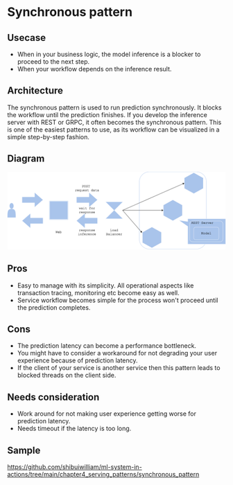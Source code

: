 # Synchronous pattern

## Usecase
- When in your business logic, the model inference is a blocker to proceed to the next step.
- When your workflow depends on the inference result.

## Architecture
The synchronous pattern is used to run prediction synchronously. It blocks the workflow until the prediction finishes. If you develop the inference server with REST or GRPC, it often becomes the synchronous pattern. This is one of the easiest patterns to use, as its workflow can be visualized in a simple step-by-step fashion.

## Diagram
![diagram](diagram.png)

## Pros
- Easy to manage with its simplicity. All operational aspects like transaction tracing, monitoring etc become easy as well. 
- Service workflow becomes simple for the process won't proceed until the prediction completes.

## Cons
- The prediction latency can become a performance bottleneck.
- You might have to consider a workaround for not degrading your user experience because of prediction latency.
- If the client of your service is another service then this pattern leads to blocked threads on the client side.

## Needs consideration
- Work around for not making user experience getting worse for prediction latency.
- Needs timeout if the latency is too long.
  
## Sample
https://github.com/shibuiwilliam/ml-system-in-actions/tree/main/chapter4_serving_patterns/synchronous_pattern
